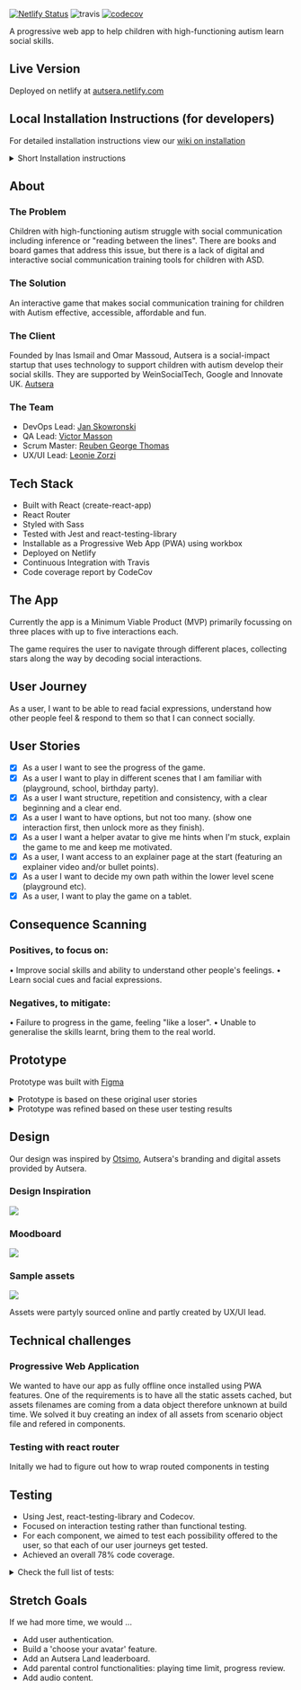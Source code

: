 [![Netlify Status](https://api.netlify.com/api/v1/badges/fd680fa0-964e-4a7b-80c5-dadaf5c80364/deploy-status)](https://app.netlify.com/sites/autsera/deploys) ![travis](https://travis-ci.com/crianonim/autsera.svg?branch=master) [![codecov](https://codecov.io/gh/crianonim/autsera/branch/master/graph/badge.svg)](https://codecov.io/gh/crianonim/autsera)

A progressive web app to help children with high-functioning autism learn social skills.  

## Live Version

Deployed on netlify at [autsera.netlify.com](https://autsera.netlify.com)

## Local Installation Instructions (for developers)

For detailed installation instructions view our [wiki on installation](https://github.com/fac-17/Autsera/wiki/Installation)

<details>
<summary> Short Installation instructions </summary>
1. Clone this repo onto your local machine
```
git clone https://github.com/fac-17/Autsera.git
```

2. Install dependencies
```
npm i
```

3. Start local server

```
npm start
```

4. Open your browser to **localhost:3000**
5. Optional: run tests

```
npm test
```
</details>


## About

### The Problem
Children with high-functioning autism struggle with social communication including inference or "reading between the lines". There are books and board games that address this issue, but there is a lack of digital and interactive social communication training tools for children with ASD.

### The Solution
An interactive game that makes social communication training for children with Autism effective, accessible, affordable and fun.

### The Client
Founded by Inas Ismail and Omar Massoud, Autsera is a social-impact startup that uses technology to support children with autism develop their social skills. They are supported by WeinSocialTech, Google and Innovate UK.
[Autsera](https://www.autsera.io/)

### The Team
- DevOps Lead: [Jan Skowronski](https://github.com/crianonim)
- QA Lead: [Victor Masson](https://github.com/victormasson21)
- Scrum Master: [Reuben George Thomas](https://github.com/reubengt)
- UX/UI Lead: [Leonie Zorzi](https://github.com/LaLeonie)

## Tech Stack
* Built with React (create-react-app)
* React Router
* Styled with Sass
* Tested with Jest and react-testing-library
* Installable as a Progressive Web App (PWA) using workbox
* Deployed on Netlify
* Continuous Integration with Travis
* Code coverage report by CodeCov


## The App
Currently the app is a Minimum Viable Product (MVP) primarily focussing on three places with up to five interactions each.

The game requires the user to navigate through different places, collecting stars along the way by decoding social interactions.

## User Journey

As a user, I want to be able to read facial expressions, understand how other people feel & respond to them so that I can connect socially.

## User Stories

- [x] As a user I want to see the progress of the game.
- [x] As a user I want to play in different scenes that I am familiar with (playground, school, birthday party).
- [x] As a user I want structure, repetition and consistency, with a clear beginning and a clear end.
- [x] As a user I want to have options, but not too many. (show one interaction first, then unlock more as they finish).
- [x] As a user I want a helper avatar to give me hints when I'm stuck, explain the game to me and keep me motivated.
- [x] As a user, I want access to an explainer page at the start (featuring an explainer video and/or bullet points).
- [x] As a user I want to decide my own path within the lower level scene (playground etc).
- [x] As a user, I want to play the game on a tablet.

## Consequence Scanning
### Positives, to focus on:
• Improve social skills and ability to understand other people's feelings.
• Learn social cues and facial expressions.

### Negatives, to mitigate:
• Failure to progress in the game, feeling "like a loser".
• Unable to generalise the skills learnt, bring them to the real world.

## Prototype
Prototype was built with [Figma](https://www.figma.com/file/PdTO0F33I70uCgKALUClCc/Autsera-Prototype?node-id=80%3A159)

<details>
  <summary>Prototype is based on these original user stories</summary>
As a user, I want to ....

* be able to access instructions from the start screen
* be able to immediately start the game from the start screen
* go back to the onboarding screen after I've read the instructions
* be able to start the game from the instructions screen

* be able to go back to the onboarding screen
* see and interact with all the places I have access to
* see the progress on all places (stars)
* see new places automatically unlock when I have enough stars
* see a linear route between places that have been unlocked
* be able to go back to place I have already completed
* clearly see when a new place is available (for instance through glow, movement, sound)


* be able to navigate back to the map
* see how many stars are available to pick in this location
* see the progress so far (filled-in stars)
* be able to navigate to any of the interactions that are unlocked
* clearly see when a new interaction is available (for instance through glow, movement, sound)

* be presented with all the options for the interaction, and see them highlighted when correct
* be notified when all correct options are selected in the interaction and I completed the interaction
* be able to navigate back to the place
* start from scratch whenever I re-enter an interaction
* see the answers in a different order whenever I re-enter an interaction
* delete my progress on the interaction whenever I hit the Go Back button
* be awarded a star permanently when interaction is completed


* see a helper-avatar on the bottom of the screen
* get a reaction from the avatar (hint, motivation, etc) whenever I click it

* get instructions from the helper-avatar when I get to the map
* get a motivational phrase from the helper-avatar in regular intervals (i.e. how many stars do I need to unlock)
* get a new reaction from the helper-avatar (hint, motivation, etc) whenever I click on it.
* see indications from the helper-avatar on what to do next (interact with x or y)


* be shown feedback from the helper-avatar on every answer selection
* be able to click the helper-avatar for a hint.
* be able to see a hint when I select the wrong option.
</details>

<details>
  <summary>Prototype was refined based on these user testing results</summary>

* Users were very intuitive and quick in playing the game
* Users didn’t pause to read avatar text - trial and error approach rather than reading instructions Us
* Interaction screen: the fact that you could/should choose more then one answer wasn’t clear
* Users requested more complexity and features (particularly on map)
* Users suggested having animations
* Users were very keen to collect stars
* Suggestion of a video tutorial
* Avatar text was seen as unnecessary by some users
* When on the map, users click on the circle and not on the name
</details>

## Design  
Our design was inspired by [Otsimo](https://otsimo.com/en/), Autsera's branding and digital assets provided by Autsera.

### Design Inspiration
![](https://i.imgur.com/8W2nwUP.png)

### Moodboard
![](https://i.imgur.com/dgZoxyK.png)

### Sample assets
![](https://i.imgur.com/OS5aqyG.png)


Assets were partyly sourced online and partly created by UX/UI lead.

## Technical challenges

### Progressive Web Application

We wanted to have our app as fully offline once installed using PWA features. One of the requirements is to have all the static assets cached, but assets filenames are coming from a data object therefore unknown at build time. We solved it buy creating an index of all assets from scenario object file and refered in components.

### Testing with react router
Initally we had to figure out how to wrap routed components in testing


## Testing

- Using Jest, react-testing-library and Codecov.
- Focused on interaction testing rather than functional testing.
- For each component, we aimed to test each possibility offered to the user, so that each of our user journeys get tested.
- Achieved an overall 78% code coverage.



<details>
  <summary>Check the full list of tests:</summary>
- **App**
App renders without crashing
User journey from initial App render
**404**
The 404 Page renders
- **RouterLink**
RouterLink renders
- **HelpPage**
The Help Page renders
The Pause Button renders
The Play Button renders

- **HomePage**
The HomePage should render
The HomePage should include the Buttons (both)
The HomePage should not include Continue buttons

- **StartButton**
startButton is rendered
startButton calls the passed in onClick function

- **MapPage**
The Map Page renders
MapPage includes a Go Back Button
MapPage includes a Playground Button
Places rendered on the map match places available on data
Locked places render with locked class
Click on locked place has no effect
**PlaceCircle**
if placeCircle renders when given a place
if placeCircle renders the text of the place correctly
if placeCircle renders the right link

- **Stars**
if it renders stars
if it renders stars correct number of filled stars
if it renders stars correct number of empty stars
if it renders stars correct number of  stars

- **PlacePage**
The Place Page renders
PlacePage has links to all interactions
Locked interactions render with locked class
**InteractionCircle**
The InteractionCircle renders
InteractionCircle includes the name of the interaction
InteractionCircle includes the link to the interaction

- **InteractionPage**
The Interaction Page renders
Game starts from scratch when user re-enters page
Selecting an answer changes the class to 'selected'
Test if there is a back button with correct link'
Test if setCompleted gets called with the right argument
if clicking on answer gives the right response from avatar
if clicking on avatar gives the right hint

- **Avatar**
Helper renders with the right text
Helper image appears when there is no speech provided
Helper component shows the helpText when clicked
if speechText and helpText both passed in -> helpText replaces speechText when helper is clicked
if speechText and helpText both passed in -> helpText stays visible after multiple clicks
speechText disappears after timeOut
helpText disappears after timeOut expires
</details>

## Stretch Goals
If we had more time, we would ...

* Add user authentication.
* Build a 'choose your avatar' feature.
* Add an Autsera Land leaderboard.
* Add parental control functionalities: playing time limit, progress review.
* Add audio content.
